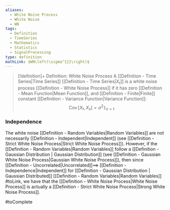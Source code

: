 ```yaml
---
aliases:
  - White Noise Process
  - White Noise
  - WN
tags:
  - Definition
  - TimeSeries
  - Mathematics
  - Statistics
  - SignalProcessing
type: definition
mathLink: $WN\left(\sigma^{2}\right)$
---
```

> [!definition]+ Definition: White Noise Process
> A [[Definition - Time Series|Time Series]] [[Definition - Time Series|$X_{t}$]] is a white noise process [[Definition - White Noise Process]] if it has zero [[Definition - Mean Function|Mean Function]], and [[Definition - Finite|Finite]] constant [[Definition - Variance Function|Variance Function]]:$$\operatorname*{Cov}\left[X_{t},X_{s}\right]=\sigma^{2}\mathbb{1}_{s=t}$$

### Independence

The white noise [[Definition - Random Variables|Random Variables]] are not necessarily [[Definition - Independent|Independent]] (see [[Definition - Strict White Noise Process|Strict White Noise Process]]). However, if the [[Definition - Random Variables|Random Variables]] follow a [[Definition - Gaussian Distribution | Gaussian Distribution]] (see [[Definition - Gaussian White Noise Process|Gaussian White Noise Process]]), then since [[Definition - Uncorrelated|Uncorrelated]]$\implies$ [[Definition - Independence|Independent]] for [[Definition - Gaussian Distribution | Gaussian Distributed]]  [[Definition - Random Variables|Random Variables]] #toLink, we have that the [[Definition - White Noise Process|White Noise Process]] is actually a [[Definition - Strict White Noise Process|Strong White Noise Process]].

#toComplete
